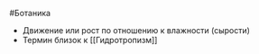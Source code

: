 #Ботаника 
- Движение или рост по отношению к влажности (сырости)
- Термин близок к [[Гидротропизм]]
